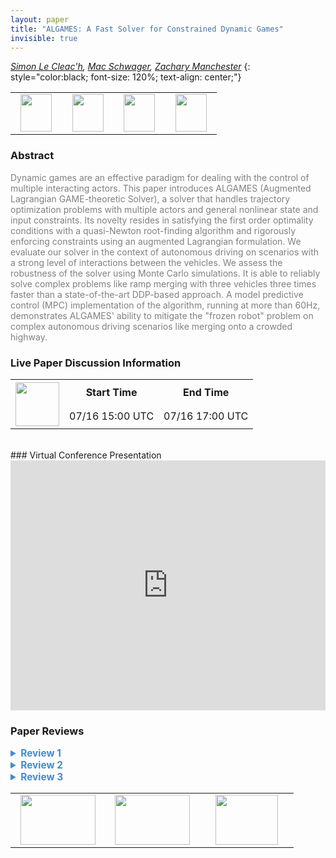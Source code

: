 ```yaml
---
layout: paper
title: "ALGAMES: A Fast Solver for Constrained Dynamic Games"
invisible: true
---
```

*[Simon Le Cleac'h](https://simon-lc.github.io/),  [Mac Schwager](https://web.stanford.edu/~schwager/),  [Zachary Manchester](https://engineering.stanford.edu/people/zachary-manchester)*
{: style="color:black; font-size: 120%; text-align: center;"}

<table width="40%"> <tr>
<td style="width: 20%; text-align: center;"><a href="http://www.roboticsproceedings.org/rss16/p091.pdf"><img src="{{ site.baseurl }}/images/paper_link.png"
width = "50"  height = "60"/> </a> </td>

<td style="width: 20%; text-align: center;"><a href="https://rexlab.stanford.edu/projects/ALGAMES.html"><img src="{{ site.baseurl }}/images/video_link.png"
width = "50"  height = "60"/> </a> </td>

<td style="width: 20%; text-align: center;"><a href="https://rexlab.stanford.edu/projects/ALGAMES.html"><img src="{{ site.baseurl }}/images/website_link.png"
width = "50"  height = "60"/> </a> </td>

<td style="width: 20%; text-align: center;"><a href="https://github.com/RoboticExplorationLab/ALGAMES.jl"><img src="{{ site.baseurl }}/images/software_link.png"
width = "50"  height = "60"/> </a> </td>

</tr></table>

### Abstract
<html><p style="color:gray; font-size: 100%; text-align: justified;">
Dynamic games are an effective paradigm for dealing with the control of multiple interacting actors. This paper introduces ALGAMES (Augmented Lagrangian GAME-theoretic Solver), a solver that handles trajectory optimization problems with multiple actors and general nonlinear state and input constraints. Its novelty resides in satisfying the first order optimality conditions with a quasi-Newton root-finding algorithm and rigorously enforcing constraints using an augmented Lagrangian formulation. We evaluate our solver in the context of autonomous driving on scenarios with a strong level of interactions between the vehicles. We assess the robustness of the solver using Monte Carlo simulations. It is able to reliably solve complex problems like ramp merging with three vehicles three times faster than a state-of-the-art DDP-based approach. A model predictive control (MPC) implementation of the algorithm, running at more than 60Hz, demonstrates ALGAMES' ability to mitigate the "frozen robot" problem on complex autonomous driving scenarios like merging onto a crowded highway.
</p></html>

### Live Paper Discussion Information
<html>
<table width="50%">
<tr> <th rowspan="2"><a href="https://pheedloop.com/rss2020/virtual/#session_jQWOuS"><img src="{{ site.baseurl }}/images/pheedloop_link.png" width = "70"  height = "70"/> </a> </th> <th> Start Time </th> <th> End Time </th> </tr>
<tr> <td> 07/16 15:00 UTC </td><td> 07/16 17:00 UTC </td></tr>
</table> <br> </html>
### Virtual Conference Presentation
<iframe width="100%" height="400" src="https://www.youtube.com/embed/hM41Qh9wOEA" frameborder="0" allow="accelerometer; autoplay; encrypted-media; gyroscope; picture-in-picture" allowfullscreen></iframe>

### Paper Reviews
<details><summary style="font-size:110%; color:#438BCA; cursor: pointer;"><b> Review 1</b></summary>
<p style="color:gray; font-size: 100%; text-align: justified; white-space: pre-line">
Clear introduction, including motivation and contribution statement. See my comments to the contribution statement in the answer in the first box. The remainder of the paper is also clear and well structured.

The related works section provides a good overview of the state of the art, the different methodologies and how they compare to the method proposed by the authors. The following paper addressed similar scenarios to the ones proposed in this paper and might also be of interest to the authors:
Social behavior for autonomous vehicles, by Wilko Schwarting, Alyssa Pierson, Javier Alonso-Mora, Sertac Karaman, Daniela Rus. Proceedings of the National Academy of Sciences, Dec 2019, 116 (50).

Mostly clear problem formulation except for the constraints C in Eq (3). Here a forward reference to where they will be described (and a short intuitive description) might be enough.
It is also worth to clarify that here both the X and U of all players are computed in the optimization, even if in the arg min only X and U^v are present. 
Finally, clarify why it is not required to have the cost function of all players in the optimization to solve a joint minimum.

Method:
In Eq 4 justify why a penalty term is added for C but not for D.
In G^v the derivatives of D are present, yet in G the constraints D are directly stacked. Why are they treated differently?
Function “IncreasingSchedules” is undefined.
The discussion section is useful and fair.

In the experimental setup, why do you choose unicycle kinematic model? Does the method not work well for bicycle model, which is more realistic for autonomous cars?
In Fig.5 how is the maximum constraint violation defined? Are higher values (closer to 0) better or worse? Is your solver faster but provides less safe solutions?

Sec. VII is a nice addition to adapt the plan. The current version is a proof of concept and should be treated as such since the authors show qualitative results of a single run. How does the proposed framework compare to standard MPC with constant velocity assumption? How is its performance over multiple runs? Where does it “break”?

Nice video illustrating the approach. Suggestions and questions:
-	For the left turn scenario: how does the nash equilibrium strategy perform? You could compare both.
-	For the merging scenario. Why the car does not just merge behind the red one in some scenarios where it is more efficient?
-	Pedestrian scenario: the avoidance and adaptation would also be achieved with a standard MPC. What is the difference in performance with respect to the proposed approach?
Minor comments:
The notation m^v is confusing m_v might be clearer to not confuse the notation with exp(m,v).
</p> </details>

<details><summary style="font-size:110%; color:#438BCA; cursor: pointer;"><b> Review 2</b></summary>
<p style="color:gray; font-size: 100%; text-align: justified; white-space: pre-line">
Pros: This paper is well written: The game theoretic formulation of the autonomous driving scenario is well motivated. A comprehensive review of the related works are provided in the second section, which identifies the limitations of the previous works. The discussion about the limitation of the proposed algorithm in Section IV is enlightening.  The numerical results and comparisons are convincing.

Cons: This article could be improved in the following ways:

(1) A strong assumption of this work is the access to an accurate estimate of other agents' objective function. The evaluation uses a simple quadratic objective function, and the only interaction between agents are through the no-collision constraint. It seems questionable whether this proposed algorithm can handle the real-world situations in which the objective function of agents could be more complicated functions with significant modeling uncertainty. 

(2) The first stated contribution that "this work proposed a general solver for dynamic games aimed at identifying Generalized Nash Equilibrium strategies" seems to be a bit of an overclaim. As the proposed approach heavily relies on gradient-based optimization approach, it does not handle games of non-differentiable dynamics and objectives.

(3) The second stated contribution that "A real time MPC implementation of the solver able to handle noise, disturbances, and collision constraints" is very incremental. Also, the achievement of safety without an accurate objective function seems to be due to MPC, not due to the proposed solver. 
</p> </details>

<details><summary style="font-size:110%; color:#438BCA; cursor: pointer;"><b> Review 3</b></summary>
<p style="color:gray; font-size: 100%; text-align: justified; white-space: pre-line">
The paper has developed a very nice Augumented Lagrangian GAME-theoretic Solver (ALGAMES), which is able to solve dynamic games with multiple players and nonlinear state/input constraints, satisfy the first-order optimality conditions with a quasi-Newton root-finding algorithm, enforce constraints with Lagrangian formulation. Robustness against noises/disturbance of the proposed algorithm has also been demonstrated by a MPC implementation in autonomous driving. Faster convergence of the proposed algorithm over existing methods such as iLQGames has also been provided by implementation.
</p> </details>

<table width="100%"><tr><td style="width: 30%; text-align: center;"><a href="{{ site.baseurl }}/program/papers/90"> <img src="{{ site.baseurl }}/images/previous_icon.png" width = "120"  height = "80"/> </a> </td>

<td style="width: 30%; text-align: center;"><a href="{{ site.baseurl }}/program/papers"> <img src="{{ site.baseurl }}/images/overview_icon.png" width = "120"  height = "80"/> </a> </td> 

<td style="width: 30%; text-align: center;"><a href="{{ site.baseurl }}/program/papers/92"> <img src="{{ site.baseurl }}/images/next_icon.png" width = "100"  height = "80"/> </a> </td> 

</tr></table>


